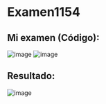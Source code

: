 # Examen1154
## Mi examen (Código):
![image](https://github.com/user-attachments/assets/11d20e78-7f53-41fc-846d-70c18c2619d8)
![image](https://github.com/user-attachments/assets/e317a788-368b-4093-bb36-c63e57413633)


## Resultado:
![image](https://github.com/user-attachments/assets/289ca98d-e478-4f96-aa1c-03c90eb6806b)



